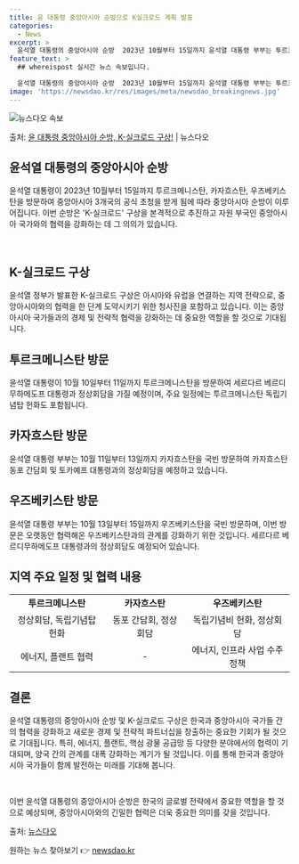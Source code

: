 ```yaml
---
title: 윤 대통령 중앙아시아 순방으로 K실크로드 계획 발표
categories:
  - News
excerpt: >
  윤석열 대통령의 중앙아시아 순방  2023년 10월부터 15일까지 윤석열 대통령 부부는 투르크메니스탄, 카자…
feature_text: >
  ## whereispost 실시간 뉴스 속보입니다.

  윤석열 대통령의 중앙아시아 순방  2023년 10월부터 15일까지 윤석열 대통령 부부는 투르크메니스탄, 카자…
image: 'https://newsdao.kr/res/images/meta/newsdao_breakingnews.jpg'
---
```


![뉴스다오 속보](https://newsdao.kr/res/images/meta/newsdao_breakingnews.jpg)

<p>출처: <a href="https://newsdao.kr/4136" rel="dofollow">윤 대통령 중앙아시아 순방, K-실크로드 구상!</a> | 뉴스다오</p>

<h2 data-ke-size="size26">윤석열 대통령의 중앙아시아 순방</h2>
윤석열 대통령이 2023년 10월부터 15일까지 투르크메니스탄, 카자흐스탄, 우즈베키스탄을 방문하여 중앙아시아 3개국의 공식 초청을 받게 됨에 따라 중앙아시아 순방이 이루어집니다. 이번 순방은 'K-실크로드' 구상을 본격적으로 추진하고 자원 부국인 중앙아시아 국가와의 협력을 강화하는 데 그 의의가 있습니다.

<p data-ke-size="size16">&nbsp;</p>

<h2 data-ke-size="size24">K-실크로드 구상</h2>
윤석열 정부가 발표한 K-실크로드 구상은 아시아와 유럽을 연결하는 지역 전략으로, 중앙아시아와의 협력을 한 단계 도약시키기 위한 청사진을 포함하고 있습니다. 이는 중앙아시아 국가들과의 경제 및 전략적 협력을 강화하는 데 중요한 역할을 할 것으로 기대됩니다.

<h2 data-ke-size="size24">투르크메니스탄 방문</h2>
윤석열 대통령이 10월 10일부터 11일까지 투르크메니스탄을 방문하여 세르다르 베르디무하메도프 대통령과 정상회담을 가질 예정이며, 주요 일정에는 투르크메니스탄 독립기념탑 헌화도 포함됩니다.

<h2 data-ke-size="size24">카자흐스탄 방문</h2>
윤석열 대통령 부부는 10월 11일부터 13일까지 카자흐스탄을 국빈 방문하여 카자흐스탄 동포 간담회 및 토카예프 대통령과의 정상회담을 예정하고 있습니다.

<h2 data-ke-size="size24">우즈베키스탄 방문</h2>
윤석열 대통령 부부는 10월 13일부터 15일까지 우즈베키스탄을 국빈 방문하며, 이번 방문은 오랫동안 협력해온 우즈베키스탄과의 관계를 강화하기 위한 것입니다. 세르다르 베르디무하메도프 대통령과의 정상회담도 예정되어 있습니다.

<h2 data-ke-size="size24">지역 주요 일정 및 협력 내용</h2>
<table>
<tbody>
<tr>
<td style="text-align: center; height: 17px;"><b>투르크메니스탄</b></td>
<td style="text-align: center; height: 17px;"><b>카자흐스탄</b></td>
<td style="text-align: center; height: 17px;"><b>우즈베키스탄</b></td>
</tr>
<tr>
<td style="text-align: center; height: 17px;">정상회담, 독립기념탑 헌화</td>
<td style="text-align: center; height: 17px;">동포 간담회, 정상회담</td>
<td style="text-align: center; height: 17px;">독립기념비 헌화, 정상회담</td>
</tr>
<tr>
<td style="text-align: center; height: 17px;">에너지, 플랜트 협력</td>
<td style="text-align: center; height: 17px;">-</td>
<td style="text-align: center; height: 17px;">에너지, 인프라 사업 수주정책</td>
</tr>
</tbody>
</table>

<h2 data-ke-size="size24">결론</h2>
윤석열 대통령의 중앙아시아 순방 및 K-실크로드 구상은 한국과 중앙아시아 국가들 간의 협력을 강화하고 새로운 경제 및 전략적 파트너십을 창출하는 중요한 기회가 될 것으로 기대됩니다. 특히, 에너지, 플랜트, 핵심 광물 공급망 등 다양한 분야에서의 협력이 기대되며, 양국 간의 관계를 대폭 강화하는 계기가 될 것입니다. 이를 통해 한국과 중앙아시아 국가들이 함께 발전하는 미래를 기대해 봅니다.

<p data-ke-size="size16">&nbsp;</p>

이번 윤석열 대통령의 중앙아시아 순방은 한국의 글로벌 전략에서 중요한 역할을 할 것으로 예상되며, 중앙아시아와의 긴밀한 협력은 더욱 중요한 의미를 갖을 것입니다.

출처: <a href="https://newsdao.kr/4136">뉴스다오</a> 

원하는 뉴스 찾아보기 👉 <a href="https://newsdao.kr" rel="dofollow">newsdao.kr</a>


